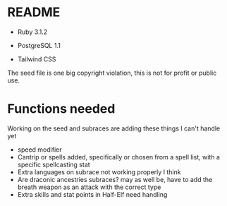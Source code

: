 # README

* Ruby 3.1.2

* PostgreSQL 1.1

* Tailwind CSS

The seed file is one big copyright violation, this is not for profit or public use.

# Functions needed
Working on the seed and subraces are adding these things I can't handle yet
 - speed modifier
 - Cantrip or spells added,
    specifically or chosen from a spell list,
    with a specific spellcasting stat
 - Extra languages on subrace not working properly I think
 - Are draconic ancestries subraces? may as well be,
    have to add the breath weapon as an attack with the correct type
- Extra skills and stat points in Half-Elf need handling
